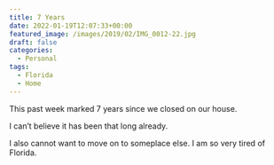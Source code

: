 ```yaml
---
title: 7 Years
date: 2022-01-19T12:07:33+00:00
featured_image: /images/2019/02/IMG_0012-22.jpg
draft: false
categories:
  - Personal
tags:
  - Florida
  - Home
---
```


This past week marked 7 years since we closed on our house.

I can’t believe it has been that long already.

I also cannot want to move on to someplace else. I am so very tired of Florida.
